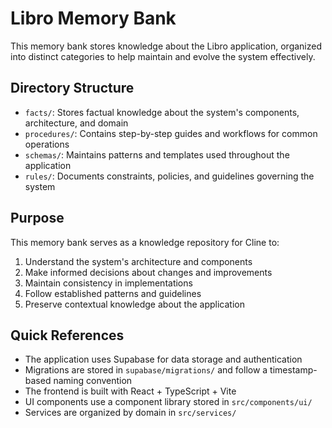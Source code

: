 # Libro Memory Bank

This memory bank stores knowledge about the Libro application, organized into distinct categories to help maintain and evolve the system effectively.

## Directory Structure

- `facts/`: Stores factual knowledge about the system's components, architecture, and domain
- `procedures/`: Contains step-by-step guides and workflows for common operations
- `schemas/`: Maintains patterns and templates used throughout the application
- `rules/`: Documents constraints, policies, and guidelines governing the system

## Purpose

This memory bank serves as a knowledge repository for Cline to:
1. Understand the system's architecture and components
2. Make informed decisions about changes and improvements
3. Maintain consistency in implementations
4. Follow established patterns and guidelines
5. Preserve contextual knowledge about the application

## Quick References

- The application uses Supabase for data storage and authentication
- Migrations are stored in `supabase/migrations/` and follow a timestamp-based naming convention
- The frontend is built with React + TypeScript + Vite
- UI components use a component library stored in `src/components/ui/`
- Services are organized by domain in `src/services/`
